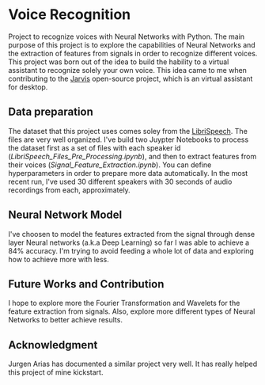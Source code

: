# Voice Recognition

Project to recognize voices with Neural Networks with Python. The main purpose of this project is to explore the capabilities of Neural Networks and the extraction of features from signals in order to recognize different voices. This project was born out of the idea to build the hability to a virtual assistant to recognize solely your own voice. This idea came to me when contributing to the [Jarvis](https://github.com/sukeesh/Jarvis) open-source project, which is an virtual assistant for desktop.

## Data preparation

The dataset that this project uses comes soley from the [LibriSpeech](http://www.openslr.org/12/). The files are very well organized. I've build two Juypter Notebooks to process the dataset first as a set of files with each speaker id (_LibriSpeech_Files_Pre_Processing.ipynb_), and then to extract features from their voices (_Signal_Feature_Extraction.ipynb_). You can define hyperparameters in order to prepare more data automatically. In the most recent run, I've used 30 different speakers with 30 seconds of audio recordings from each, approximately.

## Neural Network Model

I've choosen to model the features extracted from the signal through dense layer Neural networks (a.k.a Deep Learning) so far I was able to achieve a 84% accuracy. I'm trying to avoid feeding a whole lot of data and exploring how to achieve more with less. 

## Future Works and Contribution

I hope to explore more the Fourier Transformation and Wavelets for the feature extraction from signals. Also, explore more different types of Neural Networks to better achieve results.

## Acknowledgment

Jurgen Arias has documented a similar project very well. It has really helped this project of mine kickstart.
